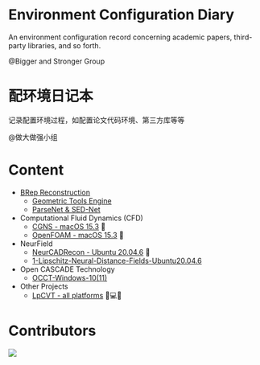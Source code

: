 # Environment Configuration Diary
An environment configuration record concerning academic papers, third-party libraries, and so forth. 

@Bigger and Stronger Group

# 配环境日记本
记录配置环境过程，如配置论文代码环境、第三方库等等

@做大做强小组

# Content
- [BRep Reconstruction](https://github.com/Bigger-and-Stronger/environment-configuration-diary/tree/main/BRep%20Reconstruction)
  - [Geometric Tools Engine](https://github.com/Bigger-and-Stronger/environment-configuration-diary/tree/main/BRep%20Reconstruction/Geometric%20Tools%20Engine)
  - [ParseNet & SED-Net](https://github.com/Bigger-and-Stronger/environment-configuration-diary/tree/main/BRep%20Reconstruction/ParseNet%2BSED_Net)
- Computational Fluid Dynamics (CFD)
  - [CGNS - macOS 15.3](Computational-Fluid-Dynamics/CGNS-macOS-15.3) :apple:
  - [OpenFOAM - macOS 15.3](Computational-Fluid-Dynamics/OpenFOAM-macOS-15.3) :apple:
- NeurField
  - [NeurCADRecon - Ubuntu 20.04.6](NeurField/NeurCADRecon-Ubuntu20.04.6) :penguin:
  - [1-Lipschitz-Neural-Distance-Fields-Ubuntu20.04.6](https://github.com/Bigger-and-Stronger/environment-configuration-diary/tree/main/NeurField/1-Lipschitz-Neural-Distance-Fields-Ubuntu20.04.6)
- Open CASCADE Technology
  - [OCCT-Windows-10(11)](https://github.com/Bigger-and-Stronger/environment-configuration-diary/tree/main/Open%20CASCADE%20Technology/OCCT-Windows-10(11))
- Other Projects
  - [LpCVT - all platforms](Other-Projects/LpCVT) :apple::computer::penguin:

 # Contributors

<a href="https://contributors-img.web.app/image?repo=Bigger-and-Stronger/environment-configuration-diary">
  <img src="https://contributors-img.web.app/image?repo=Bigger-and-Stronger/environment-configuration-diary"/>
</a>
